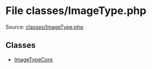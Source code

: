 File classes/ImageType.php
=========

Source: [classes/ImageType.php](https://github.com/PrestaShop/PrestaShop/blob/1.5.2.0/classes/ImageType.php)


Classes
-------

* [ImageTypeCore](class.ImageTypeCore.md)

